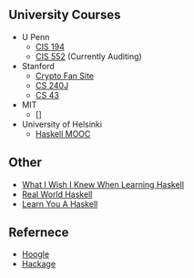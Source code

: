 
## University Courses

- U Penn
  - [CIS 194](https://www.seas.upenn.edu/~cis194/fall16/)
  - [CIS 552](https://www.cis.upenn.edu/~cis552/current/index.html) (Currently Auditing)
- Stanford
  - [Crypto Fan Site](https://www.cis.upenn.edu/~cis552/current/index.html)
  - [CS 240J](https://www.scs.stanford.edu/16wi-cs240h/)
  - [CS 43](https://stanford-lambda.gitlab.io/)
- MIT
  - []
- University of Helsinki
  - [Haskell MOOC](https://haskell.mooc.fi/)
  
## Other

- [What I Wish I Knew When Learning Haskell](http://dev.stephendiehl.com/hask/)
- [Real World Haskell](http://book.realworldhaskell.org/)
- [Learn You A Haskell](http://learnyouahaskell.com/chapters)
  
## Refernece

- [Hoogle](https://hoogle.haskell.org/)
- [Hackage](https://hackage.haskell.org/)